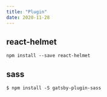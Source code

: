 ```yaml
---
title: "Plugin"
date: 2020-11-28
---
```


## react-helmet

```shell
npm install --save react-helmet
```


## sass

```shell
$ npm install -S gatsby-plugin-sass
```